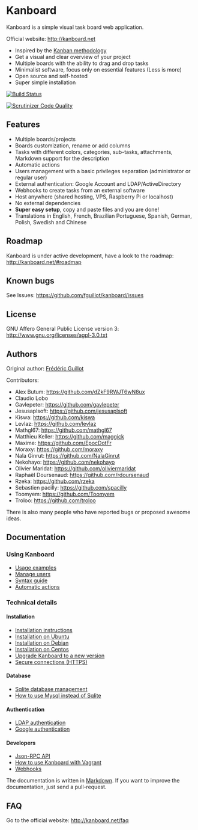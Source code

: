 Kanboard
========

Kanboard is a simple visual task board web application.

Official website: <http://kanboard.net>

- Inspired by the [Kanban methodology](http://en.wikipedia.org/wiki/Kanban)
- Get a visual and clear overview of your project
- Multiple boards with the ability to drag and drop tasks
- Minimalist software, focus only on essential features (Less is more)
- Open source and self-hosted
- Super simple installation

[![Build Status](https://travis-ci.org/fguillot/kanboard.svg)](https://travis-ci.org/fguillot/kanboard)

[![Scrutinizer Code Quality](https://scrutinizer-ci.com/g/fguillot/kanboard/badges/quality-score.png?s=2b6490781608657cc8c43d02285bfafb4f489528)](https://scrutinizer-ci.com/g/fguillot/kanboard/)

Features
--------

- Multiple boards/projects
- Boards customization, rename or add columns
- Tasks with different colors, categories, sub-tasks, attachments, Markdown support for the description
- Automatic actions
- Users management with a basic privileges separation (administrator or regular user)
- External authentication: Google Account and LDAP/ActiveDirectory
- Webhooks to create tasks from an external software
- Host anywhere (shared hosting, VPS, Raspberry Pi or localhost)
- No external dependencies
- **Super easy setup**, copy and paste files and you are done!
- Translations in English, French, Brazilian Portuguese, Spanish, German, Polish, Swedish and Chinese

Roadmap
-------

Kanboard is under active development, have a look to the roadmap: <http://kanboard.net/#roadmap>

Known bugs
----------

See Issues: <https://github.com/fguillot/kanboard/issues>

License
-------

GNU Affero General Public License version 3: <http://www.gnu.org/licenses/agpl-3.0.txt>

Authors
-------

Original author: [Frédéric Guillot](http://fredericguillot.com/)

Contributors:

- Alex Butum: https://github.com/dZkF9RWJT6wN8ux
- Claudio Lobo
- Gavlepeter: https://github.com/gavlepeter
- Jesusaplsoft: https://github.com/jesusaplsoft
- Kiswa: https://github.com/kiswa
- Levlaz: https://github.com/levlaz
- Mathgl67: https://github.com/mathgl67
- Matthieu Keller: https://github.com/maggick
- Maxime: https://github.com/EpocDotFr
- Moraxy: https://github.com/moraxy
- Nala Ginrut: https://github.com/NalaGinrut
- Nekohayo: https://github.com/nekohayo
- Olivier Maridat: https://github.com/oliviermaridat
- Raphaël Doursenaud: https://github.com/rdoursenaud
- Rzeka: https://github.com/rzeka
- Sebastien pacilly: https://github.com/spacilly
- Toomyem: https://github.com/Toomyem
- Troloo: https://github.com/troloo

There is also many people who have reported bugs or proposed awesome ideas.

Documentation
-------------

### Using Kanboard

- [Usage examples](docs/usage-examples.markdown)
- [Manage users](docs/manage-users.markdown)
- [Syntax guide](docs/syntax-guide.markdown)
- [Automatic actions](docs/automatic-actions.markdown)

### Technical details

#### Installation

- [Installation instructions](docs/installation.markdown)
- [Installation on Ubuntu](docs/ubuntu-installation.markdown)
- [Installation on Debian](docs/debian-installation.markdown)
- [Installation on Centos](docs/centos-installation.markdown)
- [Upgrade Kanboard to a new version](docs/update.markdown)
- [Secure connections (HTTPS)](docs/secure-connections.markdown)

#### Database

- [Sqlite database management](docs/sqlite-database.markdown)
- [How to use Mysql instead of Sqlite](docs/mysql-configuration.markdown)

#### Authentication

- [LDAP authentication](docs/ldap-authentication.markdown)
- [Google authentication](docs/google-authentication.markdown)

#### Developers

- [Json-RPC API](docs/api-json-rpc.markdown)
- [How to use Kanboard with Vagrant](docs/vagrant.markdown)
- [Webhooks](docs/webhooks.markdown)

The documentation is written in [Markdown](http://en.wikipedia.org/wiki/Markdown).
If you want to improve the documentation, just send a pull-request.

FAQ
---

Go to the official website: <http://kanboard.net/faq>

